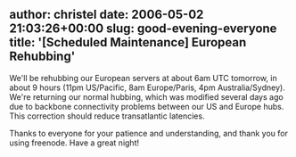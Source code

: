 author: christel
date: 2006-05-02 21:03:26+00:00
slug: good-evening-everyone
title: '[Scheduled Maintenance] European Rehubbing'
---

  We'll be rehubbing our European servers at about 6am UTC tomorrow, in   about 9 hours (11pm US/Pacific, 8am Europe/Paris, 4pm Australia/Sydney).   We're returning our normal hubbing, which was modified several days ago   due to backbone connectivity problems between our US and Europe hubs. This   correction should reduce transatlantic latencies.

Thanks to everyone for your patience and understanding, and thank you for   using freenode. Have a great night!
